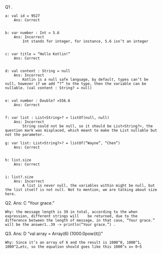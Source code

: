 Q1 .

	a: val id = 9527
		Ans: Correct


	b: var number : Int = 5.6
		Ans: Incorrect
			Int stands for integer, for instance, 5.6 isn’t an integer

	
	c: var title = “Hello Kotlin!”
		Ans: Correct


	d: val content : String = null
		Ans: Incorrect
			Kotlin is a null safe language, by default, types can’t be null, however if we add “?” to the type, then the variable can be nullable. (val content : String? = null)


	e: val number : Double? =556.6
		Ans: Correct


	f: var list : List<String>? = listOf(null, null)
		Ans: Incorrect
			String could not be null, so it should be List<String?>, the question mark was misplaced, which meant to make the List nullable but not the parameter.

	g: var list: List<String?>? = listOf(“Wayne”, “Chen”)
		Ans: Correct


	h: list.size
		Ans: Correct


	i: list?.size
		Ans: Incorrect
			A list is never null, the variables within might be null, but the list itself is not null. Not to mention, we are talking about size here. 

Q2.
	Ans: C “Your grace.”

	Why: the message length is 39 in total, according to the when expression, different strings will 	be returned, due to the difference between the length of message, in that case, “Your grace.” will be the answer1..39 -> println(“Your grace.”) .


Q3.
	Ans: D “val array = Array(6) {1000.0pow(it)}”

	Why: Since it’s an array of 6 and the result is 1000^0, 1000^1, 1000^2…etc, so the equation should goes like this 1000^x x= 0~5
	
